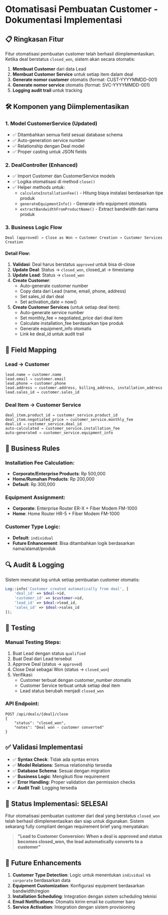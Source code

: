 # Otomatisasi Pembuatan Customer - Dokumentasi Implementasi

## 📋 Ringkasan Fitur

Fitur otomatisasi pembuatan customer telah berhasil diimplementasikan. Ketika deal berstatus `closed_won`, sistem akan secara otomatis:

1. **Membuat Customer** dari data Lead
2. **Membuat Customer Service** untuk setiap item dalam deal
3. **Generate nomor customer** otomatis (format: CUST-YYYYMMDD-001)
4. **Generate nomor service** otomatis (format: SVC-YYYYMMDD-001)
5. **Logging audit trail** untuk tracking

## 🛠️ Komponen yang Diimplementasikan

### 1. Model CustomerService (Updated)

-   ✅ Ditambahkan semua field sesuai database schema
-   ✅ Auto-generation service number
-   ✅ Relationship dengan Deal model
-   ✅ Proper casting untuk JSON fields

### 2. DealController (Enhanced)

-   ✅ Import Customer dan CustomerService models
-   ✅ Logika otomatisasi di method `close()`
-   ✅ Helper methods untuk:
    -   `calculateInstallationFee()` - Hitung biaya instalasi berdasarkan tipe produk
    -   `generateEquipmentInfo()` - Generate info equipment otomatis
    -   `extractBandwidthFromProductName()` - Extract bandwidth dari nama produk

### 3. Business Logic Flow

```
Deal (approved) → Close as Won → Customer Creation → Customer Services Creation
```

#### Detail Flow:

1. **Validasi**: Deal harus berstatus `approved` untuk bisa di-close
2. **Update Deal**: Status → `closed_won`, closed_at → timestamp
3. **Update Lead**: Status → `closed_won`
4. **Create Customer**:
    - Auto-generate customer number
    - Copy data dari Lead (name, email, phone, address)
    - Set sales_id dari deal
    - Set activation_date = now()
5. **Create Customer Services** (untuk setiap deal item):
    - Auto-generate service number
    - Set monthly_fee = negotiated_price dari deal item
    - Calculate installation_fee berdasarkan tipe produk
    - Generate equipment_info otomatis
    - Link ke deal_id untuk audit trail

## 📝 Field Mapping

### Lead → Customer

```
lead.name → customer.name
lead.email → customer.email
lead.phone → customer.phone
lead.address → customer.address, billing_address, installation_address
lead.sales_id → customer.sales_id
```

### Deal Item → Customer Service

```
deal_item.product_id → customer_service.product_id
deal_item.negotiated_price → customer_service.monthly_fee
deal.id → customer_service.deal_id
auto-calculated → customer_service.installation_fee
auto-generated → customer_service.equipment_info
```

## 🎯 Business Rules

### Installation Fee Calculation:

-   **Corporate/Enterprise Products**: Rp 500,000
-   **Home/Rumahan Products**: Rp 200,000
-   **Default**: Rp 300,000

### Equipment Assignment:

-   **Corporate**: Enterprise Router ER-X + Fiber Modem FM-1000
-   **Home**: Home Router HR-5 + Fiber Modem FM-1000

### Customer Type Logic:

-   **Default**: `individual`
-   **Future Enhancement**: Bisa ditambahkan logik berdasarkan nama/alamat/produk

## 🔍 Audit & Logging

Sistem mencatat log untuk setiap pembuatan customer otomatis:

```php
Log::info('Customer created automatically from deal', [
    'deal_id' => $deal->id,
    'customer_id' => $customer->id,
    'lead_id' => $deal->lead_id,
    'sales_id' => $deal->sales_id
]);
```

## 🧪 Testing

### Manual Testing Steps:

1. Buat Lead dengan status `qualified`
2. Buat Deal dari Lead tersebut
3. Approve Deal (status → `approved`)
4. Close Deal sebagai Won (status → `closed_won`)
5. Verifikasi:
    - Customer terbuat dengan customer_number otomatis
    - Customer Service terbuat untuk setiap deal item
    - Lead status berubah menjadi `closed_won`

### API Endpoint:

```
POST /api/deals/{deal}/close
{
    "status": "closed_won",
    "notes": "Deal won - customer converted"
}
```

## ✅ Validasi Implementasi

-   ✅ **Syntax Check**: Tidak ada syntax errors
-   ✅ **Model Relations**: Semua relationship tersedia
-   ✅ **Database Schema**: Sesuai dengan migration
-   ✅ **Business Logic**: Mengikuti flow requirement
-   ✅ **Error Handling**: Proper validation dan permission checks
-   ✅ **Audit Trail**: Logging tersedia

## 🚀 Status Implementasi: **SELESAI**

Fitur otomatisasi pembuatan customer dari deal yang berstatus `closed_won` telah berhasil diimplementasikan dan siap untuk digunakan. Sistem sekarang fully compliant dengan requirement brief yang menyatakan:

> **"Lead to Customer Conversion: When a deal is approved and status becomes closed_won, the lead automatically converts to a customer"**

## 🔧 Future Enhancements

1. **Customer Type Detection**: Logic untuk menentukan `individual` vs `corporate` berdasarkan data
2. **Equipment Customization**: Konfigurasi equipment berdasarkan bandwidth/region
3. **Installation Scheduling**: Integration dengan sistem scheduling teknisi
4. **Email Notifications**: Otomatis kirim email ke customer baru
5. **Service Activation**: Integration dengan sistem provisioning
